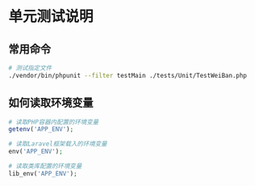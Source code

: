 # 单元测试说明

## 常用命令
```bash
# 测试指定文件
./vendor/bin/phpunit --filter testMain ./tests/Unit/TestWeiBan.php
```

## 如何读取环境变量
```php
# 读取PHP容器内配置的环境变量
getenv('APP_ENV');

# 读取Laravel框架载入的环境变量
env('APP_ENV');

# 读取类库配置的环境变量
lib_env('APP_ENV');
```